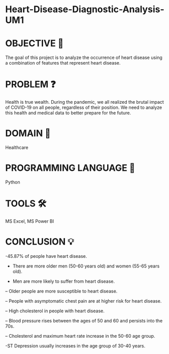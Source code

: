 # Heart-Disease-Diagnostic-Analysis-UM1
# OBJECTIVE 🎯 

The goal of this project is to analyze the occurrence of heart disease using a combination of features that represent heart disease. 

# PROBLEM ❓ 

Health is true wealth. During the pandemic, we all realized the brutal impact of COVID-19 on all people, regardless of their position. We need to analyze this health and medical data to better prepare for the future. 

# DOMAIN 🏥 

Healthcare 

# PROGRAMMING LANGUAGE 🐍 

Python 

# TOOLS 🛠 

MS Excel, MS Power BI 

# CONCLUSION 💡 

-45.87% of people have heart disease. 
 
 - There are more older men (50-60 years old) and women (55-65 years old). 
 
 - Men are more likely to suffer from heart disease. 

– Older people are more susceptible to heart disease. 

– People with asymptomatic chest pain are at higher risk for heart disease. 

– High cholesterol in people with heart disease. 

– Blood pressure rises between the ages of 50 and 60 and persists into the 70s. 

– Cholesterol and maximum heart rate increase in the 50-60 age group. 
 
 -ST Depression usually increases in the age group of 30-40 years.

